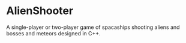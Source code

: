 # AlienShooter

A single-player or two-player game of spacaships shooting aliens and bosses and meteors designed in C++.
